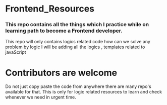 # Frontend_Resources
### This repo contains all the things which I practice while on learning path to become a Frontend developer. 

This repo will only contains logics related code how can we solve any problem by logic 
I will be adding all the logics , templates related to javaScript

# Contributors are welcome

Do not just copy paste the code from anywhere there are many repo's available for that.
This is only for logic related resources to learn and check whenever we need in urgent time.

